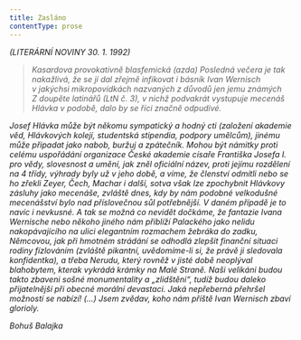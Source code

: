 ```yaml
---
title: Zasláno
contentType: prose
---
```


_(LITERÁRNÍ NOVINY 30. 1. 1992)_

> _Kasardova provokativně blasfemická (azda) Posledná večera je tak nakažlivá, že se jí dal zřejmě infikovat i básník Ivan Wernisch v jakýchsi mikropovídkách nazvaných z důvodů jen jemu známých Z doupěte latinářů (LtN č. 3), v nichž podvakrát vystupuje mecenáš Hlávka v podobě, dalo by se říci značně odpudivé._

_Josef Hlávka může být někomu sympatický a hodný cti (založení akademie věd, Hlávkových kolejí, studentská stipendia, podpory umělcům), jinému může připadat jako nabob, buržuj a zpátečník. Mohou být námitky proti celému uspořádání organizace České akademie císaře Františka Josefa I. pro vědy, slovesnost a umění, jak zněl oficiální název, proti jejímu rozdělení na 4 třídy, výhrady byly už v jeho době, a víme, že členství odmítli nebo se ho zřekli Zeyer, Čech, Machar i další, sotva však lze zpochybnit Hlávkovy zásluhy jako mecenáše, zvláště dnes, kdy by nám podobné velkodušné mecenášství bylo nad příslovečnou sůl potřebnější. V daném případě je to navíc i nevkusné. A tak se možná co nevidět dočkáme, že fantazie Ivana Wernische nebo někoho jiného nám přiblíží Palackého jako nelidu nakopávajícího na ulici elegantním rozmachem žebráka do zadku, Němcovou, jak při hmotném strádání se odhodlá zlepšit finanční situaci rodiny fízlováním (zvláště pikantní, uvědomíme-li si, že právě ji sledovala konfidentka), a třeba Nerudu, který rovněž v jisté době neoplýval blahobytem, kterak vykrádá krámky na Malé Straně. Naši velikáni budou takto zbaveni sošné monumentality a „zlidštěni“, tudíž budou daleko přijatelnější při obecné morální devastaci. Jaká nepřeberná přehršel možností se nabízí! (…) Jsem zvědav, koho nám příště Ivan Wernisch zbaví glorioly._

_Bohuš Balajka_
